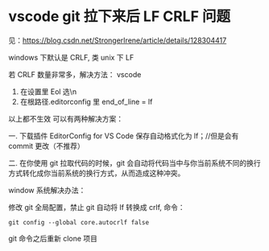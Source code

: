 # vscode git 拉下来后 LF CRLF 问题

见：https://blog.csdn.net/StrongerIrene/article/details/128304417

windows 下默认是 CRLF, 类 unix 下 LF

若 CRLF 数量非常多，解决方法：
vscode

1. 在设置里 Eol 选\n
2. 在根路径.editorconfig 里 end_of_line = lf

以上都不生效 可以有两种解决方案：

一. 下载插件 EditorConfig for VS Code 保存自动格式化为 lf；//但是会有 commit 更改（不推荐）

二. 在你使用 git 拉取代码的时候，git 会自动将代码当中与你当前系统不同的换行方式转化成你当前系统的换行方式，从而造成这种冲突。

window 系统解决办法：

修改 git 全局配置，禁止 git 自动将 lf 转换成 crlf, 命令：

`git config --global core.autocrlf false`

git 命令之后重新 clone 项目
